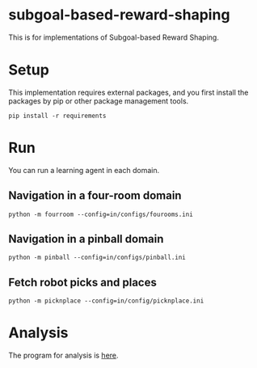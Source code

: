 # subgoal-based-reward-shaping
This is for implementations of Subgoal-based Reward Shaping.

# Setup
This implementation requires external packages, and you first install the packages by pip or other package management tools.

```
pip install -r requirements
```

# Run
You can run a learning agent in each domain. 
## Navigation in a four-room domain

```
python -m fourroom --config=in/configs/fourooms.ini
```

## Navigation in a pinball domain

```
python -m pinball --config=in/configs/pinball.ini
```

## Fetch robot picks and places

```
python -m picknplace --config=in/config/picknplace.ini
```

# Analysis

The program for analysis is [here](https://github.com/takato86/analyze_result).